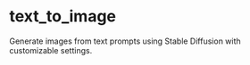 # text_to_image
Generate images from text prompts using Stable Diffusion with customizable settings.
